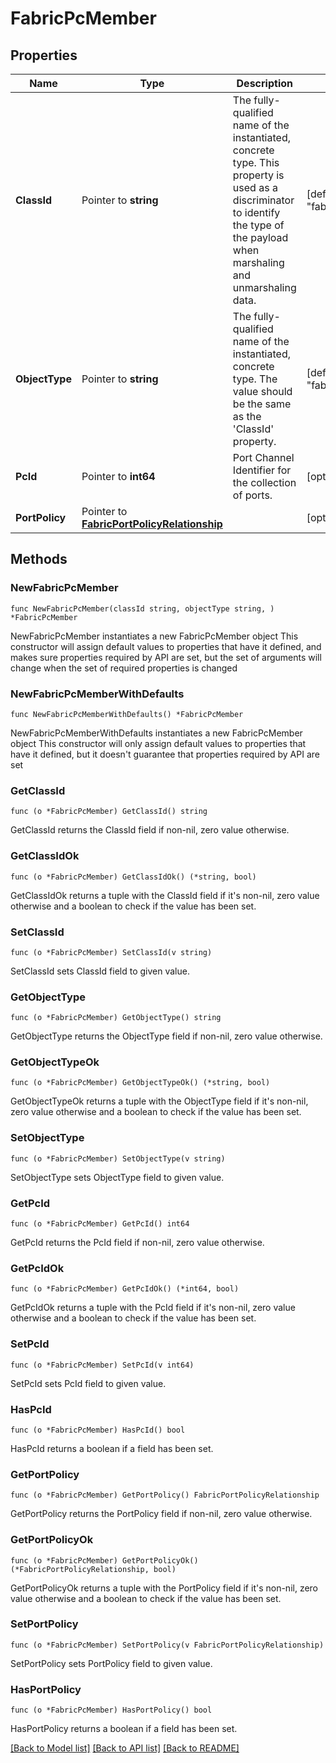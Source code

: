 # FabricPcMember

## Properties

Name | Type | Description | Notes
------------ | ------------- | ------------- | -------------
**ClassId** | Pointer to **string** | The fully-qualified name of the instantiated, concrete type. This property is used as a discriminator to identify the type of the payload when marshaling and unmarshaling data. | [default to "fabric.PcMember"]
**ObjectType** | Pointer to **string** | The fully-qualified name of the instantiated, concrete type. The value should be the same as the &#39;ClassId&#39; property. | [default to "fabric.PcMember"]
**PcId** | Pointer to **int64** | Port Channel Identifier for the collection of ports. | [optional] 
**PortPolicy** | Pointer to [**FabricPortPolicyRelationship**](FabricPortPolicyRelationship.md) |  | [optional] 

## Methods

### NewFabricPcMember

`func NewFabricPcMember(classId string, objectType string, ) *FabricPcMember`

NewFabricPcMember instantiates a new FabricPcMember object
This constructor will assign default values to properties that have it defined,
and makes sure properties required by API are set, but the set of arguments
will change when the set of required properties is changed

### NewFabricPcMemberWithDefaults

`func NewFabricPcMemberWithDefaults() *FabricPcMember`

NewFabricPcMemberWithDefaults instantiates a new FabricPcMember object
This constructor will only assign default values to properties that have it defined,
but it doesn't guarantee that properties required by API are set

### GetClassId

`func (o *FabricPcMember) GetClassId() string`

GetClassId returns the ClassId field if non-nil, zero value otherwise.

### GetClassIdOk

`func (o *FabricPcMember) GetClassIdOk() (*string, bool)`

GetClassIdOk returns a tuple with the ClassId field if it's non-nil, zero value otherwise
and a boolean to check if the value has been set.

### SetClassId

`func (o *FabricPcMember) SetClassId(v string)`

SetClassId sets ClassId field to given value.


### GetObjectType

`func (o *FabricPcMember) GetObjectType() string`

GetObjectType returns the ObjectType field if non-nil, zero value otherwise.

### GetObjectTypeOk

`func (o *FabricPcMember) GetObjectTypeOk() (*string, bool)`

GetObjectTypeOk returns a tuple with the ObjectType field if it's non-nil, zero value otherwise
and a boolean to check if the value has been set.

### SetObjectType

`func (o *FabricPcMember) SetObjectType(v string)`

SetObjectType sets ObjectType field to given value.


### GetPcId

`func (o *FabricPcMember) GetPcId() int64`

GetPcId returns the PcId field if non-nil, zero value otherwise.

### GetPcIdOk

`func (o *FabricPcMember) GetPcIdOk() (*int64, bool)`

GetPcIdOk returns a tuple with the PcId field if it's non-nil, zero value otherwise
and a boolean to check if the value has been set.

### SetPcId

`func (o *FabricPcMember) SetPcId(v int64)`

SetPcId sets PcId field to given value.

### HasPcId

`func (o *FabricPcMember) HasPcId() bool`

HasPcId returns a boolean if a field has been set.

### GetPortPolicy

`func (o *FabricPcMember) GetPortPolicy() FabricPortPolicyRelationship`

GetPortPolicy returns the PortPolicy field if non-nil, zero value otherwise.

### GetPortPolicyOk

`func (o *FabricPcMember) GetPortPolicyOk() (*FabricPortPolicyRelationship, bool)`

GetPortPolicyOk returns a tuple with the PortPolicy field if it's non-nil, zero value otherwise
and a boolean to check if the value has been set.

### SetPortPolicy

`func (o *FabricPcMember) SetPortPolicy(v FabricPortPolicyRelationship)`

SetPortPolicy sets PortPolicy field to given value.

### HasPortPolicy

`func (o *FabricPcMember) HasPortPolicy() bool`

HasPortPolicy returns a boolean if a field has been set.


[[Back to Model list]](../README.md#documentation-for-models) [[Back to API list]](../README.md#documentation-for-api-endpoints) [[Back to README]](../README.md)


